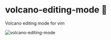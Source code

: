 # volcano-editing-mode 🌋

Volcano editing mode for vim

![volcano-editing-mode](https://user-images.githubusercontent.com/2068912/181373848-b3745fe2-b8da-4845-af85-590a594745aa.gif)
